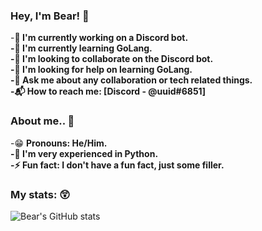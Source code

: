 ### Hey, I'm Bear! 👋
-**🤖 I'm currently working on a Discord bot.<br>
-🌱 I'm currently learning GoLang.<br>
-👯 I'm looking to collaborate on the Discord bot.<br>
-🤔 I'm looking for help on learning GoLang.<br>
-💬 Ask me about any collaboration or tech related things.<br>
-📬 How to reach me: [Discord - @uuid឵#6851]<br>**

### About me.. 🤔
-😁 **Pronouns: He/Him.<br>
-🐍 I'm very experienced in Python.<br>
-⚡ Fun fact: I don't have a fun fact, just some filler.<br>**

### My stats: 😲
![Bear's GitHub stats](https://github-readme-stats.vercel.app/api?username=therealuuid&show_icons=true&theme=dracula)
